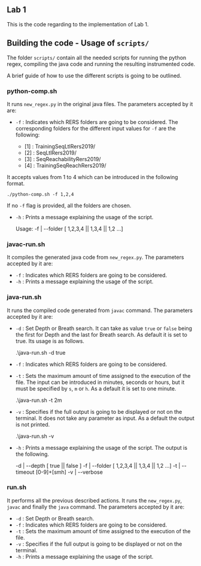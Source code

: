 ## Lab 1

This is the code regarding to the implementation of Lab 1.

## Building the code - Usage of `scripts/`

The folder `scripts/` contain all the needed scripts for running the python regex, compiling 
the java code and running the resulting instrumented code.

A brief guide of how to use the different scripts is going to be outlined.

### python-comp.sh

It runs `new_regex.py` in the original java files. The parameters accepted by it are:
  
- `-f` : Indicates which RERS folders are going to be considered. The corresponding folders for the different input 
values for `-f` are the following:

    - [1] : TrainingSeqLtlRers2019/
    - [2] : SeqLtlRers2019/
    - [3] : SeqReachabilityRers2019/
    - [4] : TrainingSeqReachRers2019/

It accepts values from 1 to 4 which can be introduced in the following format.
```
./python-comp.sh -f 1,2,4
``` 

If no `-f` flag is provided, all the folders are chosen.




- `-h` : Prints a message explaining the usage of the script.

    
    Usage:
    -f | --folder [ 1,2,3,4 || 1,3,4 || 1,2 ...] 

### javac-run.sh

It compiles the generated java code from `new_regex.py`. The parameters accepted by it are:
- `-f` : Indicates which RERS folders are going to be considered.
- `-h` : Prints a message explaining the usage of the script.


 ### java-run.sh

It runs the compiled code generated from `javac` command. The parameters accepted by it are:
- `-d` : Set Depth or Breath search. It can take as value `true` or `false` being the first for Depth and the 
last for Breath search. As default it is set to true. Its usage is as follows.


    .\java-run.sh -d true

- `-f` : Indicates which RERS folders are going to be considered.

- `-t` : Sets the maximum amount of time assigned to the execution of the file. The input can be introduced in minutes, seconds 
or hours, but it must be specified by `s`, `m` or `h`. As a default it is set to one minute.


    .\java-run.sh -t 2m
    
- `-v` : Specifies if the full output is going to be displayed or not on the terminal. It does not take any parameter as input.
As a default the output is not printed.


    .\java-run.sh -v


- `-h` : Prints a message explaining the usage of the script. The output is the following.


    -d | --depth [ true || false ]
    -f | --folder [ 1,2,3,4 || 1,3,4 || 1,2 ...]
    -t | --timeout [0-9]+[smh]
    -v | --verbose
    
 ### run.sh
 
 It performs all the previous described actions. It runs the `new_regex.py`, `javac` and finally the `java` command. The parameters accepted by it are:
 - `-d` : Set Depth or Breath search.
 - `-f` : Indicates which RERS folders are going to be considered.
 - `-t` : Sets the maximum amount of time assigned to the execution of the file.
 - `-v` : Specifies if the full output is going to be displayed or not on the terminal.
 - `-h` : Prints a message explaining the usage of the script.
